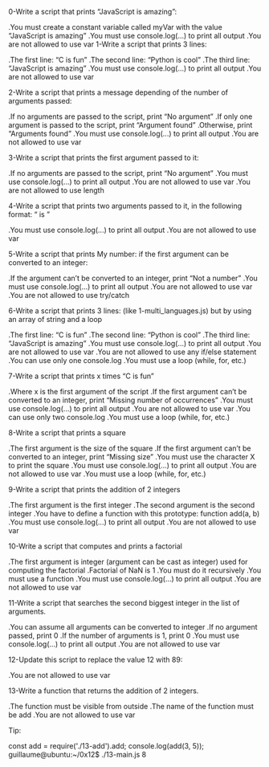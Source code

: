 0-Write a script that prints “JavaScript is amazing”:

.You must create a constant variable called myVar with the value “JavaScript is amazing”
.You must use console.log(...) to print all output
.You are not allowed to use var
1-Write a script that prints 3 lines:

.The first line: “C is fun”
.The second line: “Python is cool”
.The third line: “JavaScript is amazing”
.You must use console.log(...) to print all output
.You are not allowed to use var

2-Write a script that prints a message depending of the number of arguments passed:

.If no arguments are passed to the script, print “No argument”
.If only one argument is passed to the script, print “Argument found”
.Otherwise, print “Arguments found”
.You must use console.log(...) to print all output
.You are not allowed to use var

3-Write a script that prints the first argument passed to it:

.If no arguments are passed to the script, print “No argument”
.You must use console.log(...) to print all output
.You are not allowed to use var
.You are not allowed to use length

4-Write a script that prints two arguments passed to it, in the following format: “ is ”

.You must use console.log(...) to print all output
.You are not allowed to use var

5-Write a script that prints My number: <first argument converted in integer> if the first argument can be converted to an integer:

.If the argument can’t be converted to an integer, print “Not a number”
.You must use console.log(...) to print all output
.You are not allowed to use var
.You are not allowed to use try/catch

6-Write a script that prints 3 lines: (like 1-multi_languages.js) but by using an array of string and a loop

.The first line: “C is fun”
.The second line: “Python is cool”
.The third line: “JavaScript is amazing”
.You must use console.log(...) to print all output
.You are not allowed to use var
.You are not allowed to use any if/else statement
.You can use only one console.log
.You must use a loop (while, for, etc.)

7-Write a script that prints x times “C is fun”

.Where x is the first argument of the script
.If the first argument can’t be converted to an integer, print “Missing number of occurrences”
.You must use console.log(...) to print all output
.You are not allowed to use var
.You can use only two console.log
.You must use a loop (while, for, etc.)

8-Write a script that prints a square

.The first argument is the size of the square
.If the first argument can’t be converted to an integer, print “Missing size”
.You must use the character X to print the square
.You must use console.log(...) to print all output
.You are not allowed to use var
.You must use a loop (while, for, etc.)

9-Write a script that prints the addition of 2 integers

.The first argument is the first integer
.The second argument is the second integer
.You have to define a function with this prototype: function add(a, b)
.You must use console.log(...) to print all output
.You are not allowed to use var

10-Write a script that computes and prints a factorial

.The first argument is integer (argument can be cast as integer) used for computing the factorial
.Factorial of NaN is 1
.You must do it recursively
.You must use a function
.You must use console.log(...) to print all output
.You are not allowed to use var

11-Write a script that searches the second biggest integer in the list of arguments.

.You can assume all arguments can be converted to integer
.If no argument passed, print 0
.If the number of arguments is 1, print 0
.You must use console.log(...) to print all output
.You are not allowed to use var

12-Update this script to replace the value 12 with 89:

.You are not allowed to use var

13-Write a function that returns the addition of 2 integers.

.The function must be visible from outside
.The name of the function must be add
.You are not allowed to use var

Tip:

const add = require('./13-add').add;
console.log(add(3, 5));
guillaume@ubuntu:~/0x12$ ./13-main.js
8
